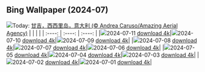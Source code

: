 ## Bing Wallpaper (2024-07)
![](https://cn.bing.com/th?id=OHR.GangiSicily_ZH-CN9086944081_UHD.jpg&w=1000)Today: [甘吉，西西里岛，意大利 (© Andrea Caruso/Amazing Aerial Agency)](https://cn.bing.com/th?id=OHR.GangiSicily_ZH-CN9086944081_UHD.jpg)
|      |      |      |
| :----: | :----: | :----: |
|![](https://cn.bing.com/th?id=OHR.GangiSicily_ZH-CN9086944081_UHD.jpg&pid=hp&w=384&h=216&rs=1&c=4)2024-07-11 [download 4k](https://cn.bing.com/th?id=OHR.GangiSicily_ZH-CN9086944081_UHD.jpg)|![](https://cn.bing.com/th?id=OHR.CollaredAracari_ZH-CN8787234462_UHD.jpg&pid=hp&w=384&h=216&rs=1&c=4)2024-07-10 [download 4k](https://cn.bing.com/th?id=OHR.CollaredAracari_ZH-CN8787234462_UHD.jpg)|![](https://cn.bing.com/th?id=OHR.TalampayaNP_ZH-CN7905859626_UHD.jpg&pid=hp&w=384&h=216&rs=1&c=4)2024-07-09 [download 4k](https://cn.bing.com/th?id=OHR.TalampayaNP_ZH-CN7905859626_UHD.jpg)|
|![](https://cn.bing.com/th?id=OHR.NorwayBlueberries_ZH-CN7643097235_UHD.jpg&pid=hp&w=384&h=216&rs=1&c=4)2024-07-08 [download 4k](https://cn.bing.com/th?id=OHR.NorwayBlueberries_ZH-CN7643097235_UHD.jpg)|![](https://cn.bing.com/th?id=OHR.YenBaiTerraces_ZH-CN7224453501_UHD.jpg&pid=hp&w=384&h=216&rs=1&c=4)2024-07-07 [download 4k](https://cn.bing.com/th?id=OHR.YenBaiTerraces_ZH-CN7224453501_UHD.jpg)|![](https://cn.bing.com/th?id=OHR.ConwyRiver_ZH-CN6871799250_UHD.jpg&pid=hp&w=384&h=216&rs=1&c=4)2024-07-06 [download 4k](https://cn.bing.com/th?id=OHR.ConwyRiver_ZH-CN6871799250_UHD.jpg)|
|![](https://cn.bing.com/th?id=OHR.NoahBeach_ZH-CN6676061324_UHD.jpg&pid=hp&w=384&h=216&rs=1&c=4)2024-07-05 [download 4k](https://cn.bing.com/th?id=OHR.NoahBeach_ZH-CN6676061324_UHD.jpg)|![](https://cn.bing.com/th?id=OHR.ZaharaDeLaSierra_ZH-CN6500182265_UHD.jpg&pid=hp&w=384&h=216&rs=1&c=4)2024-07-04 [download 4k](https://cn.bing.com/th?id=OHR.ZaharaDeLaSierra_ZH-CN6500182265_UHD.jpg)|![](https://cn.bing.com/th?id=OHR.MeerkatManor_ZH-CN2486051161_UHD.jpg&pid=hp&w=384&h=216&rs=1&c=4)2024-07-03 [download 4k](https://cn.bing.com/th?id=OHR.MeerkatManor_ZH-CN2486051161_UHD.jpg)|
|![](https://cn.bing.com/th?id=OHR.ItalicaRuins_ZH-CN5932138207_UHD.jpg&pid=hp&w=384&h=216&rs=1&c=4)2024-07-02 [download 4k](https://cn.bing.com/th?id=OHR.ItalicaRuins_ZH-CN5932138207_UHD.jpg)|![](https://cn.bing.com/th?id=OHR.FisgardLighthouse_ZH-CN5474064913_UHD.jpg&pid=hp&w=384&h=216&rs=1&c=4)2024-07-01 [download 4k](https://cn.bing.com/th?id=OHR.FisgardLighthouse_ZH-CN5474064913_UHD.jpg)|
